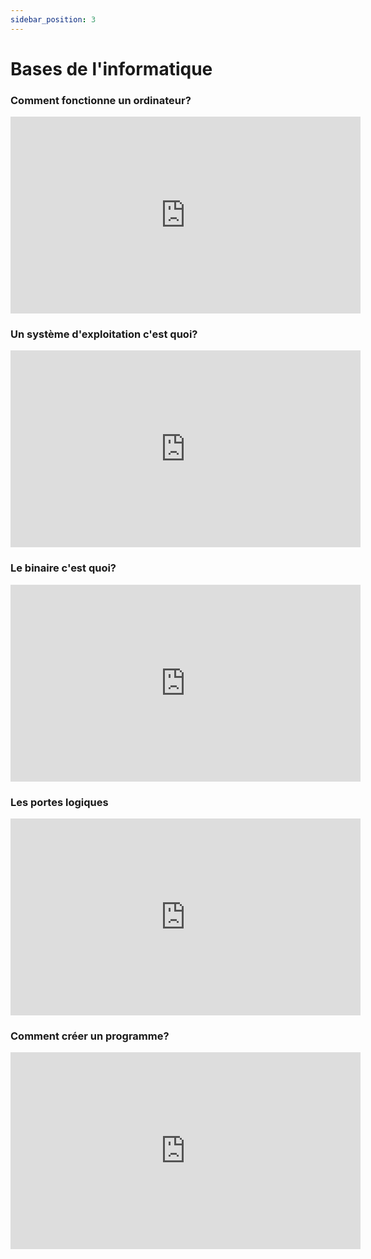 ```yaml
---
sidebar_position: 3
---
```


# Bases de l'informatique

### Comment fonctionne un ordinateur?

<iframe width="560" height="315" src="https://www.youtube.com/embed/85XUJXHbjBo" title="YouTube video player" frameborder="0" allow="accelerometer; autoplay; clipboard-write; encrypted-media; gyroscope; picture-in-picture" allowfullscreen></iframe>

### Un système d'exploitation c'est quoi?

<iframe width="560" height="315" src="https://www.youtube.com/embed/YScMI8lsy9s" title="YouTube video player" frameborder="0" allow="accelerometer; autoplay; clipboard-write; encrypted-media; gyroscope; picture-in-picture" allowfullscreen></iframe>


### Le binaire c'est quoi?

<iframe width="560" height="315" src="https://www.youtube.com/embed/ysoWgx186DM" title="YouTube video player" frameborder="0" allow="accelerometer; autoplay; clipboard-write; encrypted-media; gyroscope; picture-in-picture" allowfullscreen></iframe>

### Les portes logiques

<iframe width="560" height="315" src="https://www.youtube.com/embed/iTH39L2d7bg" title="YouTube video player" frameborder="0" allow="accelerometer; autoplay; clipboard-write; encrypted-media; gyroscope; picture-in-picture" allowfullscreen></iframe>

### Comment créer un programme?

<iframe width="560" height="315" src="https://www.youtube.com/embed/WCxMw9qi8TE" title="YouTube video player" frameborder="0" allow="accelerometer; autoplay; clipboard-write; encrypted-media; gyroscope; picture-in-picture" allowfullscreen></iframe>